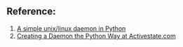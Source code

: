 

## Reference:
1. [A simple unix/linux daemon in Python](https://www.jejik.com/articles/2007/02/a_simple_unix_linux_daemon_in_python/)
2. [Creating a Daemon the Python Way at Activestate.com](http://code.activestate.com/recipes/278731-creating-a-daemon-the-python-way/)
